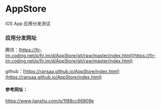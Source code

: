 # AppStore
iOS App 应用分发测试


### 应用分发网址
腾讯：[https://fir-im.coding.net/p/fir.im/d/AppStore/git/raw/master/index.html](https://fir-im.coding.net/p/fir.im/d/AppStore/git/raw/master/index.html)

github：[https://ransaa.github.io/AppStore/index.html](https://ransaa.github.io/AppStore/index.html)


#### 参考网址：
https://www.jianshu.com/p/1f88cc66809e

